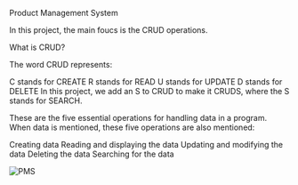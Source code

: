 Product Management System

In this project, the main foucs is the CRUD operations.

What is CRUD?

The word CRUD represents:

C stands for CREATE
R stands for READ
U stands for UPDATE
D stands for DELETE
In this project, we add an S to CRUD to make it CRUDS, where the S stands for SEARCH.

These are the five essential operations for handling data in a program. When data is mentioned, these five operations are also mentioned:

Creating data
Reading and displaying the data
Updating and modifying the data
Deleting the data
Searching for the data


![PMS](https://github.com/user-attachments/assets/cb4e3ed3-9c84-4046-be6f-efdd76578995)

